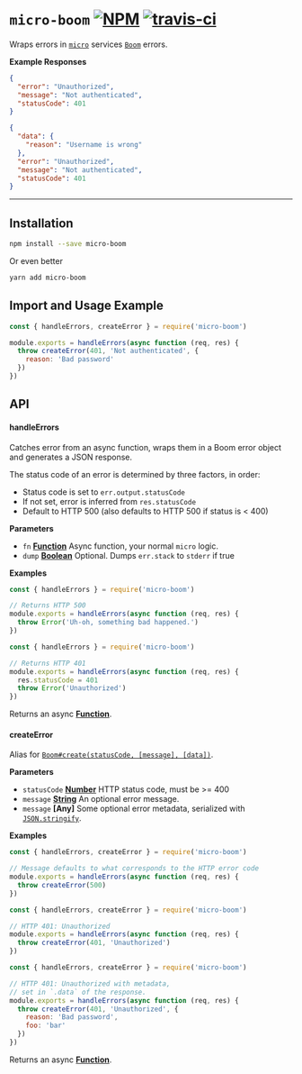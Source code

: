 # `micro-boom` [![NPM](https://img.shields.io/npm/v/micro-boom.svg?style=flat)](https://www.npmjs.org/package/micro-boom) [![travis-ci](https://travis-ci.org/onbjerg/micro-boom.svg?branch=master)](https://travis-ci.org/onbjerg/micro-boom)

Wraps errors in [`micro`](https://github.com/zeit/micro) services [`Boom`](https://github.com/hapijs/boom) errors.

**Example Responses**

```json
{
  "error": "Unauthorized", 
  "message": "Not authenticated", 
  "statusCode": 401
}
```

```json
{
  "data": {
    "reason": "Username is wrong"
  }, 
  "error": "Unauthorized", 
  "message": "Not authenticated", 
  "statusCode": 401
}
```

---

## Installation

```sh
npm install --save micro-boom
```

Or even better

```sh
yarn add micro-boom
```

## Import and Usage Example

```js
const { handleErrors, createError } = require('micro-boom')

module.exports = handleErrors(async function (req, res) {
  throw createError(401, 'Not authenticated', {
    reason: 'Bad password'
  })
})
```

## API

#### handleErrors

Catches error from an async function, wraps them in a Boom error object and generates a JSON response.

The status code of an error is determined by three factors, in order:

- Status code is set to `err.output.statusCode`
- If not set, error is inferred from `res.statusCode`
- Default to HTTP 500 (also defaults to HTTP 500 if status is < 400)

**Parameters**

-   `fn` **[Function](https://developer.mozilla.org/en-US/docs/Web/JavaScript/Reference/Statements/function)** Async function, your normal `micro` logic.
-   `dump` **[Boolean](https://developer.mozilla.org/en-US/docs/Web/JavaScript/Reference/Global_Objects/Boolean)** Optional. Dumps `err.stack` to `stderr` if true

**Examples**

```js
const { handleErrors } = require('micro-boom')

// Returns HTTP 500
module.exports = handleErrors(async function (req, res) {
  throw Error('Uh-oh, something bad happened.')
})
```

```js
const { handleErrors } = require('micro-boom')

// Returns HTTP 401
module.exports = handleErrors(async function (req, res) {
  res.statusCode = 401
  throw Error('Unauthorized')
})
```

Returns an async **[Function](https://developer.mozilla.org/en-US/docs/Web/JavaScript/Reference/Statements/function)**.

#### createError

Alias for [`Boom#create(statusCode, [message], [data])`](https://github.com/hapijs/boom#createstatuscode-message-data).

**Parameters**

-   `statusCode` **[Number](https://developer.mozilla.org/en-US/docs/Web/JavaScript/Reference/Global_Objects/Number)** HTTP status code, must be >= 400
-   `message` **[String](https://developer.mozilla.org/en-US/docs/Web/JavaScript/Reference/Global_Objects/String)** An optional error message.
-   `message` **[Any]** Some optional error metadata, serialized with [``JSON.stringify``](https://developer.mozilla.org/en-US/docs/Web/JavaScript/Reference/Global_Objects/JSON/stringify).

**Examples**

```js
const { handleErrors, createError } = require('micro-boom')

// Message defaults to what corresponds to the HTTP error code
module.exports = handleErrors(async function (req, res) {
  throw createError(500)
})
```

```js
const { handleErrors, createError } = require('micro-boom')

// HTTP 401: Unauthorized
module.exports = handleErrors(async function (req, res) {
  throw createError(401, 'Unauthorized')
})
```

```js
const { handleErrors, createError } = require('micro-boom')

// HTTP 401: Unauthorized with metadata,
// set in `.data` of the response.
module.exports = handleErrors(async function (req, res) {
  throw createError(401, 'Unauthorized', {
    reason: 'Bad password',
    foo: 'bar'
  })
})
```

Returns an async **[Function](https://developer.mozilla.org/en-US/docs/Web/JavaScript/Reference/Statements/function)**.